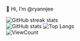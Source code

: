 👋 Hi, I’m @ryannjee

![GitHub streak stats](https://github-readme-streak-stats.herokuapp.com/?user=ryannjee)  
![GitHub stats](https://github-readme-stats.vercel.app/api?username=ryannjee&layout=compact)
![Top Langs](https://github-readme-stats.vercel.app/api/top-langs/?username=ryannjee&layout=compact)  
![ViewCount](https://komarev.com/ghpvc/?username=ryannjee&color=63c5da)

<!---
ryannjee/ryannjee is a ✨ special ✨ repository because its `README.md` (this file) appears on your GitHub profile.
You can click the Preview link to take a look at your changes.
--->
